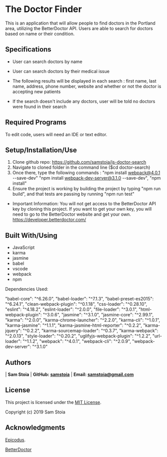 # The Doctor Finder

This is an application that will allow people to find doctors in the Portland area, utilizing the BetterDoctor API. Users are able to search for doctors based on name or their condition.

## Specifications

* User can search doctors by name

* User can search doctors by their medical issue

* The following results will be displayed in each search : first name, last name, address, phone number, website and whether or not the doctor is accepting new patients

* If the search doesn't include any doctors, user will be told no doctors were found in their search

## Required Programs

To edit code, users will need an IDE or text editor.

## Setup/Installation/Use

1. Clone github repo: https://github.com/samstoia/js-doctor-search
2. Navigate to cloned folder in the command line ($cd doctor-search)
3. Once there, type the following commands : "npm install webpack@4.0.1 --save-dev" "npm install webpack-dev-server@3.1.0 --save-dev", "npm install"
4. Ensure the project is working by building the project by typing "npm run build", and that tests are passing by running "npm run test"

* Important Information: You will not get access to the BetterDoctor API key by cloning this project. If you want to get your own key, you will need to go to the BetterDoctor website and get your own. https://developer.betterdoctor.com/

## Built With/Using

* JavaScript
* karma
* jasmine
* babel
* vscode
* webpack
* npm

Dependencies Used:

"babel-core": "^6.26.0",
"babel-loader": "^7.1.3",
"babel-preset-es2015": "^6.24.1",
"clean-webpack-plugin": "^0.1.18",
"css-loader": "^0.28.10",
"eslint": "^4.18.2",
"eslint-loader": "^2.0.0",
"file-loader": "^3.0.1",
"html-webpack-plugin": "^3.0.6",
"jasmine": "^3.1.0",
"jasmine-core": "^2.99.1",
"karma": "^2.0.0",
"karma-chrome-launcher": "^2.2.0",
"karma-cli": "^1.0.1",
"karma-jasmine": "^1.1.1",
"karma-jasmine-html-reporter": "^0.2.2",
"karma-jquery": "^0.2.2",
"karma-sourcemap-loader": "^0.3.7",
"karma-webpack": "^2.0.13",
"style-loader": "^0.20.2",
"uglifyjs-webpack-plugin": "^1.2.2",
"url-loader": "^1.1.2",
"webpack": "^4.0.1",
"webpack-cli": "^2.0.9",
"webpack-dev-server": "^3.1.0"

## Authors

| **Sam Stoia** | **GitHub: [samstoia](https://github.com/samstoia)** | **Email: [samstoia@gmail.com](mailto:samstoia@gmail.com)**

## License

This project is licensed under the [MIT License](https://opensource.org/licenses/MIT).

Copyright (c) 2019 Sam Stoia


## Acknowledgments

[Epicodus](https://www.epicodus.com/).

[BetterDoctor](https://betterdoctor.com/)

